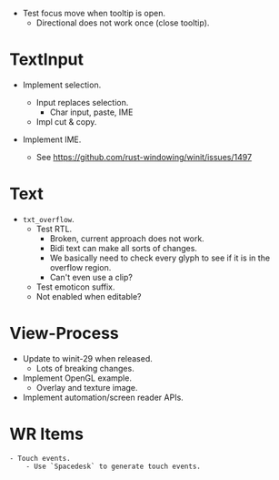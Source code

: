 * Test focus move when tooltip is open.
    - Directional does not work once (close tooltip).

# TextInput

* Implement selection.
    - Input replaces selection.
        - Char input, paste, IME
    - Impl cut & copy.

* Implement IME.
    - See https://github.com/rust-windowing/winit/issues/1497

# Text

* `txt_overflow`.
    - Test RTL.
        - Broken, current approach does not work.
        - Bidi text can make all sorts of changes.
        - We basically need to check every glyph to see if it is in the overflow region.
        - Can't even use a clip?
    - Test emoticon suffix.
    - Not enabled when editable?

# View-Process

* Update to winit-29 when released.
    - Lots of breaking changes.
* Implement OpenGL example.
    - Overlay and texture image.
* Implement automation/screen reader APIs.

# WR Items
    - Touch events.
        - Use `Spacedesk` to generate touch events.
